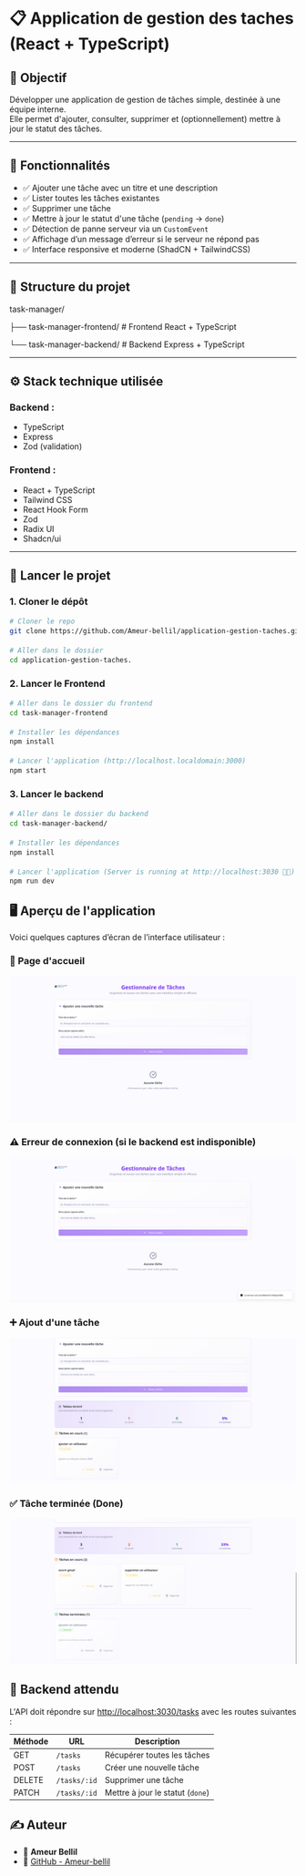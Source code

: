 # 📋     Application de gestion des taches (React + TypeScript)

## 🧠 Objectif

Développer une application de gestion de tâches simple, destinée à une équipe interne.  
Elle permet d'ajouter, consulter, supprimer et (optionnellement) mettre à jour le statut des tâches.

---

## 🚀 Fonctionnalités

- ✅ Ajouter une tâche avec un titre et une description
- ✅ Lister toutes les tâches existantes
- ✅ Supprimer une tâche
- ✅ Mettre à jour le statut d'une tâche (`pending` → `done`)
- ✅ Détection de panne serveur via un `CustomEvent`
- ✅ Affichage d’un message d’erreur si le serveur ne répond pas
- ✅ Interface responsive et moderne (ShadCN + TailwindCSS)

---

## 📁 Structure du projet

task-manager/


├── task-manager-frontend/ # Frontend React + TypeScript


└── task-manager-backend/ # Backend Express + TypeScript

---

## ⚙️ Stack technique utilisée

### Backend :
- TypeScript
- Express
- Zod (validation)

### Frontend :
- React + TypeScript
- Tailwind CSS
- React Hook Form
- Zod
- Radix UI
- Shadcn/ui
---

## 🚀 Lancer le projet

### 1. Cloner le dépôt

```bash
# Cloner le repo
git clone https://github.com/Ameur-bellil/application-gestion-taches.git

# Aller dans le dossier
cd application-gestion-taches.

```

### 2. Lancer le Frontend

```bash
# Aller dans le dossier du frontend
cd task-manager-frontend

# Installer les dépendances
npm install

# Lancer l'application (http://localhost.localdomain:3000)
npm start

```

### 3. Lancer le backend

```bash
# Aller dans le dossier du backend
cd task-manager-backend/

# Installer les dépendances
npm install

# Lancer l'application (Server is running at http://localhost:3030 🚀🚀)
npm run dev

```

## 🖥️ Aperçu de l'application

Voici quelques captures d’écran de l’interface utilisateur :

### 📌 Page d'accueil
![Page d'accueil](task-manager-frontend/public/screenshots/homepage.png)

### ⚠️ Erreur de connexion (si le backend est indisponible)
![Erreur backend](task-manager-frontend/public/screenshots/homepage-error.png)

### ➕ Ajout d'une tâche
![Ajout d'une tâche](task-manager-frontend/public/screenshots/ajouter.png)

### ✅ Tâche terminée (Done)
![Tâche terminée](task-manager-frontend/public/screenshots/done.png)



## 🔌 Backend attendu

L'API doit répondre sur [http://localhost:3030/tasks](http://localhost:3030/tasks) avec les routes suivantes :

| Méthode | URL             | Description                           |
|---------|------------------|---------------------------------------|
| GET     | `/tasks`         | Récupérer toutes les tâches           |
| POST    | `/tasks`         | Créer une nouvelle tâche              |
| DELETE  | `/tasks/:id`     | Supprimer une tâche                   |
| PATCH   | `/tasks/:id`     | Mettre à jour le statut (`done`)      |


## ✍️ Auteur

- 👤 **Ameur Bellil**
- 🐙 [GitHub - Ameur-bellil](https://github.com/Ameur-bellil)







